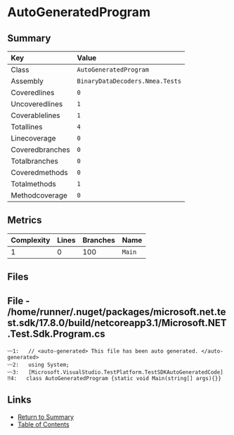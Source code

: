 ﻿# AutoGeneratedProgram

## Summary

| Key             | Value                           |
| :-------------- | :------------------------------ |
| Class           | `AutoGeneratedProgram`          |
| Assembly        | `BinaryDataDecoders.Nmea.Tests` |
| Coveredlines    | `0`                             |
| Uncoveredlines  | `1`                             |
| Coverablelines  | `1`                             |
| Totallines      | `4`                             |
| Linecoverage    | `0`                             |
| Coveredbranches | `0`                             |
| Totalbranches   | `0`                             |
| Coveredmethods  | `0`                             |
| Totalmethods    | `1`                             |
| Methodcoverage  | `0`                             |

## Metrics

| Complexity | Lines | Branches | Name    |
| :--------- | :---- | :------- | :------ |
| 1          | 0     | 100      | `Main`  |

## Files

## File - /home/runner/.nuget/packages/microsoft.net.test.sdk/17.8.0/build/netcoreapp3.1/Microsoft.NET.Test.Sdk.Program.cs

```CSharp
〰1:   // <auto-generated> This file has been auto generated. </auto-generated>
〰2:   using System;
〰3:   [Microsoft.VisualStudio.TestPlatform.TestSDKAutoGeneratedCode]
‼4:   class AutoGeneratedProgram {static void Main(string[] args){}}
```

## Links

* [Return to Summary](Summary.md)
* [Table of Contents](../TOC.md)

